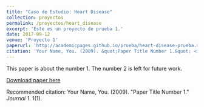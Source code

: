 ```yaml
---
title: "Caso de Estudio: Heart Disease"
collection: proyectos
permalink: /proyectos/heart_disease
excerpt: 'Este es un proyecto de prueba 1.'
date: 2017-09-12
venue: 'Proyecto 1'
paperurl: 'http://academicpages.github.io/prueba/heart-disease-prueba.md'
citation: 'Your Name, You. (2009). &quot;Paper Title Number 1.&quot; <i>Journal 1</i>. 1(1).'
---
```

This paper is about the number 1. The number 2 is left for future work.

[Download paper here](http://academicpages.github.io/files/paper1.pdf)

Recommended citation: Your Name, You. (2009). "Paper Title Number 1." <i>Journal 1</i>. 1(1).
